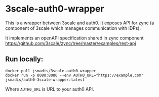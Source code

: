 # 3scale-auth0-wrapper

This is a wrapper between 3scale and auth0. It exposes API for zync (a component of 3scale which manages communication with IDPs).

It implements an openAPI specification shared in zync component https://github.com/3scale/zync/tree/master/examples/rest-api


## Run locally:
```
docker pull jsmadis/3scale-auth0-wrapper
docker run -p 8080:8080 --env AUTH0_URL="https://example.com" jsmadis/auth0-3scale-wrapper:latest
```
Where `AUTH0_URL` is URL to your auth0 API.
